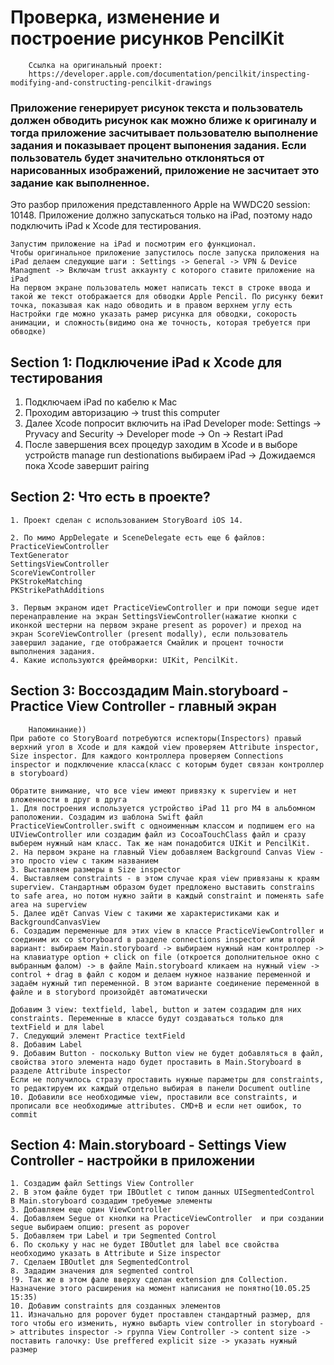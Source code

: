 #  Проверка, изменение и построение рисунков PencilKit

        Ссылка на оригинальный проект:
        https://developer.apple.com/documentation/pencilkit/inspecting-modifying-and-constructing-pencilkit-drawings

### Приложение генерирует рисунок текста и пользователь должен обводить рисунок как можно ближе к оригиналу и тогда приложение засчитывает пользователю выполнение задания и показывает процент выпонения задания. Если пользователь будет значительно отклоняться от нарисованных изображений, приложение не засчитает это задание как выполненное.

Это разбор приложения представленного Apple на WWDC20 session: 10148. Приложение должно запускаться только на iPad, поэтому надо подключить iPad к Xcode для тестирования.

    Запустим приложение на iPad и посмотрим его функционал. 
    Чтобы оригинальное приложение запустилось после запуска приложения на iPad делаем следующие шаги : Settings -> General -> VPN & Device Managment -> Включам trust аккаунту с которого ставите приложение на iPad
    На первом экране пользователь может написать текст в строке ввода и такой же текст отображается для обводки Apple Pencil. По рисунку бежит точка, показывая как надо обводить и в правом верхнем углу есть Настройки где можно указать рамер рисунка для обводки, сокорость анимации, и сложность(видимо она же точность, которая требуется при обводке)

## Section 1: Подключение iPad к Xcode для тестирования

1. Подключаем iPad по кабелю к Mac 
2. Проходим авторизацию -> trust this computer
3. Далее Xcode попросит включить на iPad Developer mode: Settings -> Pryvacy and Security -> Developer mode -> On -> Restart iPad
4. После завершения всех процедур заходим в Xcode и в выборе устройств manage run destionations выбираем iPad -> Дожидаемся пока Xcode завершит pairing

## Section 2: Что есть в проекте?
    1. Проект сделан с использованием StoryBoard iOS 14.
    
    2. По мимо AppDelegate и SceneDelegate есть еще 6 файлов:
    PracticeViewController
    TextGenerator
    SettingsViewController
    ScoreViewController
    PKStrokeMatching
    PKStrikePathAdditions

    3. Первым экраном идет PracticeViewController и при помощи segue идет перенаправление на экран SettingsViewController(нажатие кнопки с иконкой шестерни на первом экране present as popover) и преход на экран ScoreViewController (present modally), если пользователь завершил задание, где отображается Смайлик и процент точности выполнения задания.
    4. Какие используются фреймворки: UIKit, PencilKit.
    
## Section 3: Воссоздадим Main.storyboard - Practice View Controller - главный экран
        Напоминание))
    При работе со StoryBoard потребуются испекторы(Inspectors) правый верхний угол в Xcode и для каждой view проверяем Attribute inspector, Size inspector. Для каждого контроллера проверяем Connections inspector и подключение класса(класс с которым будет связан контроллер в storyboard)
    
    Обратите внимание, что все view имеют привязку к superview и нет вложенности в друг в друга
    1. Для построения используется устройство iPad 11 pro M4 в альбомном раположении. Создадим из шаблона Swift файл PracticeViewController.swift c одноименным классом и подпишем его на UIViewController или создадим файл из CocoaTouchClass файл и сразу выберем нужный нам класс. Так же нам понадобится UIKit и PencilKit.
    2. На первом экране на главный View добавляем Background Canvas View - это просто view с таким названием
    3. Выставляем размеры в Size inspector
    4. Выставляем constraints - в этом случае края view привязаны к краям superview. Стандартным образом будет предложено выставить constrains to safe area, но потом нужно зайти в каждый constraint и поменять safe area на superview
    5. Далее идёт Canvas View с такими же характеристиками как и BackgroundCanvasView
    6. Создадим переменные для этих view в классе PracticeViewController и соединим их со storyboard в разделе connections inspector или второй вариант: выбираем Main.storyboard -> выбираем нужный нам контроллер -> на клавиатуре option + click on file (откроется дополнительное окно с выбранным фалом) -> в файле Main.storyboard кликаем на нужный view -> control + drag в файл с кодом и делаем нужное название переменной и задаём нужный тип переменной. В этом варианте соединение переменной в файле и в storybord произойдёт автоматически
    
    Добавим 3 view: textfield, label, button и затем создадим для них constraints. Переменные в классе будут создаваться только для textField и для label
    7. Следующий элемент Practice textField
    8. Добавим Label 
    9. Добавим Button - поскольку Button view не будет добавляться в файл, свойства этого элемента надо будет проставить в Main.Storyboard в разделе Attribute inspector
    Если не получилось стразу проставить нужные параметры для constraints, то редактируем их каждый отдельно выбирая в панели Document outline
    10. Добавили все необходимые view, проставили все constraints, и прописали все необходимые attributes. CMD+B и если нет ошибок, то commit 

## Section 4: Main.storyboard - Settings View Controller - настройки в приложении
    1. Создадим файл Settings View Controller 
    2. В этом файле будет три IBOutlet с типом данных UISegmentedControl
    В Main.storyboard создадим требуемые элементы
    3. Добавляем еще один ViewController
    4. Добавляем Segue от кнопки на PracticeViewController  и при создании segue выбираем опцию: present as popover
    5. Добавляем три Label и три Segmented Control
    6. По скольку у нас не будет IBOutlet для label все свойства необходимо указать в Attribute и Size inspector
    7. Сделаем IBOutlet для SegmentedControl
    8. Зададим значения для segmented control
    !9. Так же в этом фале вверху сделан extension для Collection. Назначение этого расширения на момент написания не понятно(10.05.25 15:35)
    10. Добавим constraints для созданных элементов
    11. Изначально для popover будет проставлен стандартный размер, для того чтобы его изменить, нужно выбарть view controller in storyboard -> attributes inspector -> группа View Controller -> content size -> поставить галочку: Use preffered explicit size -> указать нужный размер
